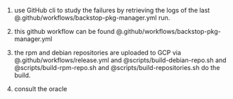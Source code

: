 1. use GitHub cli to study the failures by retrieving the logs of the last @.github/workflows/backstop-pkg-manager.yml run.

2. this github workflow can be found @.github/workflows/backstop-pkg-manager.yml

3. the rpm and debian repositories are uploaded to GCP via @.github/workflows/release.yml and @scripts/build-debian-repo.sh and @scripts/build-rpm-repo.sh  and @scripts/build-repositories.sh do the build.

4. consult the oracle
